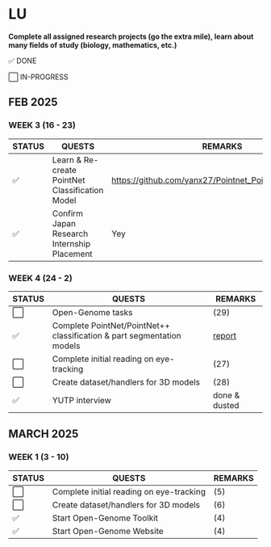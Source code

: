 # **LU**

**Complete all assigned research projects (go the extra mile), learn about many fields of study (biology, mathematics, etc.)**

:white_check_mark: DONE

:white_large_square: IN-PROGRESS

## **FEB 2025**

### **WEEK 3 (16 - 23)**

| STATUS | QUESTS | REMARKS |
| --- | --- | --- |
| :white_check_mark: | Learn & Re-create PointNet Classification Model | https://github.com/yanx27/Pointnet_Pointnet2_pytorch.git |
| :white_check_mark: | Confirm Japan Research Internship Placement | Yey |

### **WEEK 4 (24 - 2)**

| STATUS | QUESTS | REMARKS |
| --- | --- | --- |
| :white_large_square: | Open-Genome tasks | (29) |
| :white_check_mark: | Complete PointNet/PointNet++ classification & part segmentation models | [report](https://github.com/luhouyang/generative-point-net) |
| :white_large_square: | Complete initial reading on eye-tracking | (27) |
| :white_large_square: | Create dataset/handlers for 3D models | (28) |
| :white_check_mark: | YUTP interview | done & dusted |

## **MARCH 2025**

### **WEEK 1 (3 - 10)**

| STATUS | QUESTS | REMARKS |
| --- | --- | --- |
| :white_large_square: | Complete initial reading on eye-tracking | (5) |
| :white_large_square: | Create dataset/handlers for 3D models | (6) |
| :white_check_mark: | Start Open-Genome Toolkit | (4) |
| :white_check_mark: | Start Open-Genome Website | (4) |
